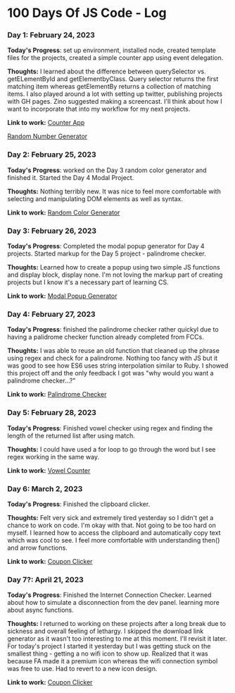 # 100 Days Of JS Code - Log

### Day 1: February 24, 2023

**Today's Progress**: set up environment, installed node, created template files for the projects, created a simple counter app using event delegation.

**Thoughts:** I learned about the difference between querySelector vs. getELementById and getElementbyClass. Query selector returns the first matching item whereas getElementBy returns a collection of matching items. I also played around a lot with setting up twitter, publishing projects with GH pages. Zino suggested making a screencast. I'll think about how I want to incorporate that into my workflow for my next projects.

**Link to work:** [Counter App](https://github.com/rpremvaree12/100daysofJS/tree/main/1counter) 

[Random Number Generator](https://rpremvaree12.github.io/100daysofJS/2randomNumGen/)

### Day 2: February 25, 2023

**Today's Progress**: worked on the Day 3 random color generator and finished it. Started the Day 4 Modal Project.

**Thoughts:** Nothing terribly new. It was nice to feel more comfortable with selecting and manipulating DOM elements as well as syntax.

**Link to work:** [Random Color Generator](https://github.com/rpremvaree12/100daysofJS/tree/main/3randomHexColor)

### Day 3: February 26, 2023

**Today's Progress**: Completed the modal popup generator for Day 4 projects. Started  markup for the Day 5 project - palindrome checker.

**Thoughts:** Learned how to create a popup using two simple JS functions and display block, display none. I'm not loving the markup part of creating projects but I know it's a necessary part of learning CS.

**Link to work:** [Modal Popup Generator](https://github.com/rpremvaree12/100daysofJS/tree/main/4modalPopup)

### Day 4: February 27, 2023

**Today's Progress**: finished the palindrome checker rather quickyl due to having a palidrome checker function already completed from FCCs.

**Thoughts:** I was able to reuse an old function that cleaned up the phrase using regex and check for a palindrome. Nothing too fancy with JS but it was good to see how ES6 uses string interpolation similar to Ruby. I showed this project off and the only feedback I got was "why would you want a palindrome checker...?"

**Link to work:** [Palindrome Checker](https://github.com/rpremvaree12/100daysofJS/tree/main/5palindromeChecker)


### Day 5: February 28, 2023

**Today's Progress**: Finished vowel checker using regex and finding the length of the returned list after using match.

**Thoughts:** I could have used a for loop to go through the word but I see regex working in the same way.

**Link to work:** [Vowel Counter](https://github.com/rpremvaree12/100daysofJS/tree/main/6vowelCounter)


### Day 6: March 2, 2023

**Today's Progress**: Finished the clipboard clicker.

**Thoughts:** Felt very sick and extremely tired yesterday so I didn't get a chance to work on code. I'm okay with that. Not going to be too hard on myself. I learned how to access the clipboard and automatically copy text which was cool to see. I feel more comfortable with understanding then() and arrow functions.

**Link to work:** [Coupon Clicker](https://github.com/rpremvaree12/100daysofJS/tree/main/7couponClicker)

### Day 7?: April 21, 2023

**Today's Progress**: Finished the Internet Connection Checker. Learned about how to simulate a disconnection from the dev panel. learning more about async functions.

**Thoughts:** I returned to working on these projects after a long break due to sickness and overall feeling of lethargy. I skipped the download link generator as it wasn't too interesting to me at this moment. I'll revisit it later. For today's project I started it yesterday but I was getting stuck on the smallest thing - getting a no wifi icon to show up. Realized that it was because FA made it a premium icon whereas the wifi connection symbol was free to use. Had to revert to a new icon design.

**Link to work:** [Coupon Clicker](https://github.com/rpremvaree12/100daysofJS/tree/main/7couponClicker)